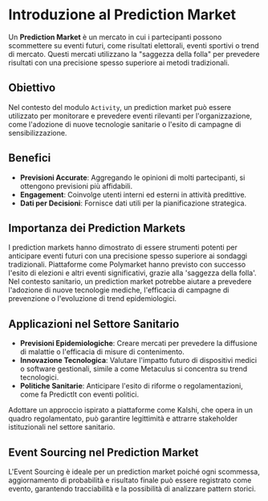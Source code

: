 # Introduzione al Prediction Market

Un **Prediction Market** è un mercato in cui i partecipanti possono scommettere su eventi futuri, come risultati elettorali, eventi sportivi o trend di mercato. Questi mercati utilizzano la "saggezza della folla" per prevedere risultati con una precisione spesso superiore ai metodi tradizionali.

## Obiettivo

Nel contesto del modulo `Activity`, un prediction market può essere utilizzato per monitorare e prevedere eventi rilevanti per l'organizzazione, come l'adozione di nuove tecnologie sanitarie o l'esito di campagne di sensibilizzazione.

## Benefici

- **Previsioni Accurate**: Aggregando le opinioni di molti partecipanti, si ottengono previsioni più affidabili.
- **Engagement**: Coinvolge utenti interni ed esterni in attività predittive.
- **Dati per Decisioni**: Fornisce dati utili per la pianificazione strategica.

## Importanza dei Prediction Markets

I prediction markets hanno dimostrato di essere strumenti potenti per anticipare eventi futuri con una precisione spesso superiore ai sondaggi tradizionali. Piattaforme come Polymarket hanno previsto con successo l'esito di elezioni e altri eventi significativi, grazie alla 'saggezza della folla'. Nel contesto sanitario, un prediction market potrebbe aiutare a prevedere l'adozione di nuove tecnologie mediche, l'efficacia di campagne di prevenzione o l'evoluzione di trend epidemiologici.

## Applicazioni nel Settore Sanitario

- **Previsioni Epidemiologiche**: Creare mercati per prevedere la diffusione di malattie o l'efficacia di misure di contenimento.
- **Innovazione Tecnologica**: Valutare l'impatto futuro di dispositivi medici o software gestionali, simile a come Metaculus si concentra su trend tecnologici.
- **Politiche Sanitarie**: Anticipare l'esito di riforme o regolamentazioni, come fa PredictIt con eventi politici.

Adottare un approccio ispirato a piattaforme come Kalshi, che opera in un quadro regolamentato, può garantire legittimità e attrarre stakeholder istituzionali nel settore sanitario.

## Event Sourcing nel Prediction Market

L'Event Sourcing è ideale per un prediction market poiché ogni scommessa, aggiornamento di probabilità e risultato finale può essere registrato come evento, garantendo tracciabilità e la possibilità di analizzare pattern storici.
